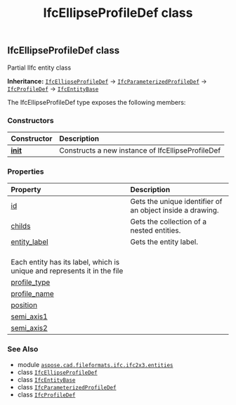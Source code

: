 ﻿---
title: IfcEllipseProfileDef class
second_title: Aspose.CAD for Python via .NET API References
description: 
type: docs
weight: 2040
url: /python-net/aspose.cad.fileformats.ifc.ifc2x3.entities/ifcellipseprofiledef/
is_root: false
---

## IfcEllipseProfileDef class

Partial IIfc entity class



**Inheritance:** [`IfcEllipseProfileDef`](/cad/python-net/aspose.cad.fileformats.ifc.ifc2x3.entities/ifcellipseprofiledef) → 
[`IfcParameterizedProfileDef`](/cad/python-net/aspose.cad.fileformats.ifc.ifc2x3.entities/ifcparameterizedprofiledef) → 
[`IfcProfileDef`](/cad/python-net/aspose.cad.fileformats.ifc.ifc2x3.entities/ifcprofiledef) → 
[`IfcEntityBase`](/cad/python-net/aspose.cad.fileformats.ifc/ifcentitybase)



The IfcEllipseProfileDef type exposes the following members:

### Constructors
| Constructor | Description |
| :- | :- |
| [__init__](/cad/python-net/aspose.cad.fileformats.ifc.ifc2x3.entities/ifcellipseprofiledef/__init__/#) | Constructs a new instance of IfcEllipseProfileDef |


### Properties
| Property | Description |
| :- | :- |
| [id](/cad/python-net/aspose.cad.fileformats.ifc.ifc2x3.entities/ifcellipseprofiledef/id) | Gets the unique identifier of an object inside a drawing. |
| [childs](/cad/python-net/aspose.cad.fileformats.ifc.ifc2x3.entities/ifcellipseprofiledef/childs) | Gets the collection of a nested entities. |
| [entity_label](/cad/python-net/aspose.cad.fileformats.ifc.ifc2x3.entities/ifcellipseprofiledef/entity_label) | Gets the entity label.<br/>Each entity has its label, which is unique and represents it in the file |
| [profile_type](/cad/python-net/aspose.cad.fileformats.ifc.ifc2x3.entities/ifcellipseprofiledef/profile_type) |  |
| [profile_name](/cad/python-net/aspose.cad.fileformats.ifc.ifc2x3.entities/ifcellipseprofiledef/profile_name) |  |
| [position](/cad/python-net/aspose.cad.fileformats.ifc.ifc2x3.entities/ifcellipseprofiledef/position) |  |
| [semi_axis1](/cad/python-net/aspose.cad.fileformats.ifc.ifc2x3.entities/ifcellipseprofiledef/semi_axis1) |  |
| [semi_axis2](/cad/python-net/aspose.cad.fileformats.ifc.ifc2x3.entities/ifcellipseprofiledef/semi_axis2) |  |



### See Also
* module [`aspose.cad.fileformats.ifc.ifc2x3.entities`](..)
* class [`IfcEllipseProfileDef`](/cad/python-net/aspose.cad.fileformats.ifc.ifc2x3.entities/ifcellipseprofiledef)
* class [`IfcEntityBase`](/cad/python-net/aspose.cad.fileformats.ifc/ifcentitybase)
* class [`IfcParameterizedProfileDef`](/cad/python-net/aspose.cad.fileformats.ifc.ifc2x3.entities/ifcparameterizedprofiledef)
* class [`IfcProfileDef`](/cad/python-net/aspose.cad.fileformats.ifc.ifc2x3.entities/ifcprofiledef)
